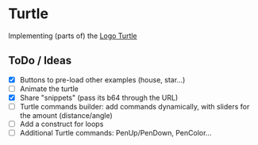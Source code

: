 # Turtle

Implementing (parts of) the [Logo Turtle](https://en.wikipedia.org/wiki/Logo_(programming_language)#Turtle_and_graphics)

## ToDo / Ideas

- [x] Buttons to pre-load other examples (house, star...)
- [ ] Animate the turtle
- [x] Share "snippets" (pass its b64 through the URL)
- [ ] Turtle commands builder: add commands dynamically, with sliders for the
      amount (distance/angle)
- [ ] Add a construct for loops
- [ ] Additional Turtle commands: PenUp/PenDown, PenColor...
